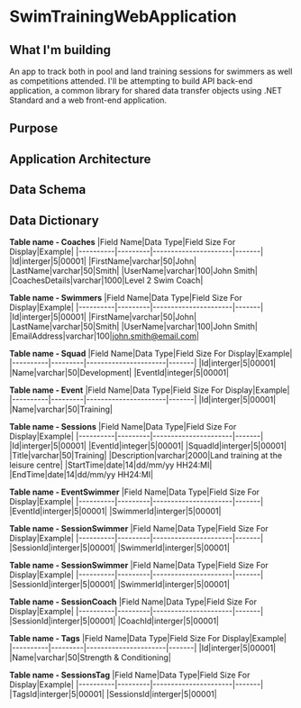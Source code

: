 # SwimTrainingWebApplication

## What I'm building

An app to track both in pool and land training sessions for swimmers as well as competitions attended. I'll be attempting to build API back-end application, a common library for shared data transfer objects using .NET Standard and a web front-end application.

## Purpose

## Application Architecture

## Data Schema

## Data Dictionary

**Table name - Coaches**
|Field Name|Data Type|Field Size For Display|Example|
|----------|---------|----------------------|-------|
|Id|interger|5|00001|
|FirstName|varchar|50|John|
|LastName|varchar|50|Smith|
|UserName|varchar|100|John Smith|
|CoachesDetails|varchar|1000|Level 2 Swim Coach|

**Table name - Swimmers**
|Field Name|Data Type|Field Size For Display|Example|
|----------|---------|----------------------|-------|
|Id|interger|5|00001|
|FirstName|varchar|50|John|
|LastName|varchar|50|Smith|
|UserName|varchar|100|John Smith|
|EmailAddress|varchar|100|john.smith@email.com|

**Table name - Squad**
|Field Name|Data Type|Field Size For Display|Example|
|----------|---------|----------------------|-------|
|Id|interger|5|00001|
|Name|varchar|50|Development|
|EventId|integer|5|00001|

**Table name - Event**
|Field Name|Data Type|Field Size For Display|Example|
|----------|---------|----------------------|-------|
|Id|interger|5|00001|
|Name|varchar|50|Training|

**Table name - Sessions**
|Field Name|Data Type|Field Size For Display|Example|
|----------|---------|----------------------|-------|
|Id|interger|5|00001|
|EventId|integer|5|00001|
|SquadId|interger|5|00001|
|Title|varchar|50|Training|
|Description|varchar|2000|Land training at the leisure centre|
|StartTime|date|14|dd/mm/yy HH24:MI|
|EndTime|date|14|dd/mm/yy HH24:MI|

**Table name - EventSwimmer**
|Field Name|Data Type|Field Size For Display|Example|
|----------|---------|----------------------|-------|
|EventId|interger|5|00001|
|SwimmerId|interger|5|00001|

**Table name - SessionSwimmer**
|Field Name|Data Type|Field Size For Display|Example|
|----------|---------|----------------------|-------|
|SessionId|interger|5|00001|
|SwimmerId|interger|5|00001|

**Table name - SessionSwimmer**
|Field Name|Data Type|Field Size For Display|Example|
|----------|---------|----------------------|-------|
|SessionId|interger|5|00001|
|SwimmerId|interger|5|00001|

**Table name - SessionCoach**
|Field Name|Data Type|Field Size For Display|Example|
|----------|---------|----------------------|-------|
|SessionId|interger|5|00001|
|CoachId|interger|5|00001|

**Table name - Tags**
|Field Name|Data Type|Field Size For Display|Example|
|----------|---------|----------------------|-------|
|Id|interger|5|00001|
|Name|varchar|50|Strength & Conditioning|

**Table name - SessionsTag**
|Field Name|Data Type|Field Size For Display|Example|
|----------|---------|----------------------|-------|
|TagsId|interger|5|00001|
|SessionsId|interger|5|00001|
